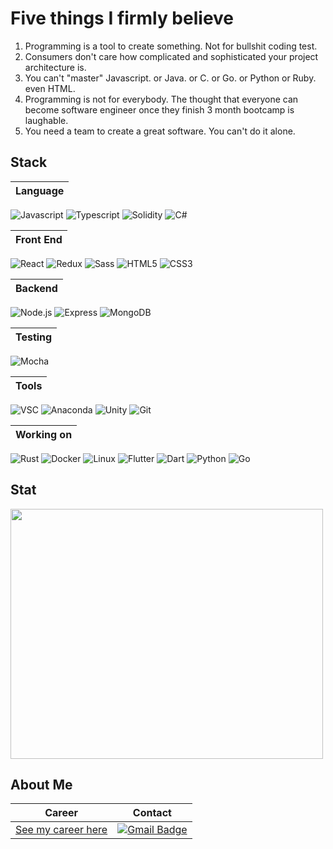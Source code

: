  # Five things I firmly believe
 
1. Programming is a tool to create something. Not for bullshit coding test.
1. Consumers don't care how complicated and sophisticated your project architecture is.
1. You can't "master" Javascript. or Java. or C. or Go. or Python or Ruby. even HTML.
1. Programming is not for everybody. The thought that everyone can become software engineer once they finish 3 month bootcamp is laughable.
1. You need a team to create a great software. You can't do it alone.

<div align="left">

 ## Stack
 
 |Language|
 |:------:|
 ![Javascript](https://img.shields.io/badge/Javascript-black?style=square&logo=Javascript&logoColor=white)  ![Typescript](https://img.shields.io/badge/Typescript-white?style=square&logo=Typescript&logoColor=black) ![Solidity](https://img.shields.io/badge/Solidity-white?style=square&logo=Solidity&logoColor=black)  ![C#](https://img.shields.io/badge/C%23-white?style=square&logo=C%23&logoColor=black)

|Front End|
|:-------:|
![React](https://img.shields.io/badge/React-white?style=square&logo=React&logoColor=black) ![Redux](https://img.shields.io/badge/Redux-white?style=square&logo=Redux&logoColor=black) ![Sass](https://img.shields.io/badge/Sass-white?style=square&logo=Sass&logoColor=black)
![HTML5](https://img.shields.io/badge/HTML-black?style=flat&logo=HTML5&logoColor=white) ![CSS3](https://img.shields.io/badge/CSS-black?style=square&logo=CSS3&logoColor=white) 

|Backend  |
|:-------:|
![Node.js](https://img.shields.io/badge/Node.js-white?style=square&logo=Javascript&logoColor=black) ![Express](https://img.shields.io/badge/Express-white?style=square&logo=Express&logoColor=black) ![MongoDB](https://img.shields.io/badge/MongoDB-white?style=square&logo=MongoDB&logoColor=black)
 
|Testing  |
|:-------:|
![Mocha](https://img.shields.io/badge/Mocha-white?style=square&logo=Mocha&logoColor=black)
 
|Tools    |
|:-------:|
![VSC](https://img.shields.io/badge/VScode-black?style=square&logo=VisualStudioCode&logoColor=white) ![Anaconda](https://img.shields.io/badge/Anaconda-black?style=square&logo=Anaconda&logoColor=white) ![Unity](https://img.shields.io/badge/Unity-black?style=square&logo=Unity&logoColor=white)
![Git](https://img.shields.io/badge/Git-black?style=square&logo=Git&logoColor=white)

 
|Working on|
|:--------:|
![Rust](https://img.shields.io/badge/Rust-white?style=square&logo=Rust&logoColor=black) ![Docker](https://img.shields.io/badge/Docker-white?style=square&logo=Docker&logoColor=black) ![Linux](https://img.shields.io/badge/Linux-white?style=square&logo=Linux&logoColor=black) 
 ![Flutter](https://img.shields.io/badge/Flutter-white?style=square&logo=Flutter&logoColor=black) ![Dart](https://img.shields.io/badge/dart-white?style=square&logo=dart&logoColor=black) 
![Python](https://img.shields.io/badge/Python-black?style=square&logo=Python&logoColor=white) ![Go](https://img.shields.io/badge/Go-black?style=square&logo=Go&logoColor=white)

## Stat
<a href="https://wakatime.com"><img src="https://wakatime.com/share/@developerasun/cff13d30-a0b0-4e6a-8f25-0c5bbc743349.png" width=500px height=400px/></a>
  
## About Me
|Career|Contact|
|:-----:|:------:|
|[See my career here](https://bit.ly/hello_visitor)|[![Gmail Badge](https://img.shields.io/badge/Gmail-F05032?style=flat-square&logo=Gmail&logoColor=white&link=mailto:nellow1102@gmail.com)](mailto:nellow1102@gmail.com)|
  
</div>

  

